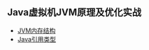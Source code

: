 ## Java虚拟机JVM原理及优化实战
* [JVM内存结构](https://github.com/HLxiaoyao/JVM/blob/main/docs/JVM%E5%86%85%E5%AD%98%E7%BB%93%E6%9E%84.md)
* [Java引用类型](https://github.com/HLxiaoyao/JVM/blob/main/docs/Java%E5%BC%95%E7%94%A8%E7%B1%BB%E5%9E%8B.md)

